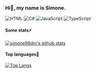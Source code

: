 ### Hi👋, my name is Simone.

![HTML](https://img.shields.io/badge/HTML-Expert-orange)
![C#](https://img.shields.io/badge/CSharp-Expert-green)
![JavaScript](https://img.shields.io/badge/JavaScript-Expert-yellow)
![TypeScript](https://img.shields.io/badge/TypeScript-Intermediate-blue)

#### Some stats⚡
[![simone98dm's github stats](https://github-readme-stats.vercel.app/api?username=simone98dm)](https://github.com/simone98dm)

#### Top languages🔭
[![Top Langs](https://github-readme-stats.vercel.app/api/top-langs/?username=simone98dm)](https://github.com/simone98dm)

